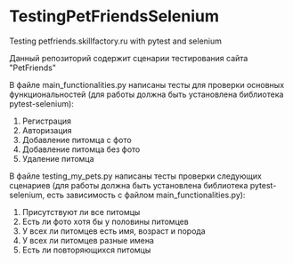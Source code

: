 # TestingPetFriendsSelenium
Testing petfriends.skillfactory.ru with pytest and selenium

Данный репозиторий содержит сценарии тестирования сайта "PetFriends"

В файле main_functionalities.py написаны тесты для проверки основных
функциональностей (для работы должна быть установлена библиотека pytest-selenium):
1) Регистрация
2) Авторизация
3) Добавление питомца с фото
4) Добавление питомца без фото
5) Удаление питомца

В файле testing_my_pets.py написаны тесты проверки следующих сценариев
(для работы должна быть установлена библиотека pytest-selenium,
есть зависимость с файлом main_functionalities.py):
1) Присутствуют ли все питомцы
2) Есть ли фото хотя бы у половины питомцев
3) У всех ли питомцев есть имя, возраст и порода
4) У всех ли питомцев разные имена
5) Есть ли повторяющихся питомцы

